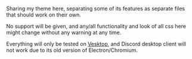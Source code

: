 Sharing my theme here, separating some of its features as separate files that should work on their own.

No support will be given, and any/all functionality and look of all css here might change without any warning at any time.

Everything will only be tested on [Vesktop](https://github.com/Vencord/Vesktop), and Discord desktop client will not work due to its old version of Electron/Chromium.
